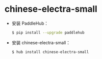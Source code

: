 # chinese-electra-small
* 安装 PaddleHub：

    ```bash
    $ pip install --upgrade paddlehub
    ```

* 安装 chinese-electra-small：

    ```bash
    $ hub install chinese-electra-small
    ```
